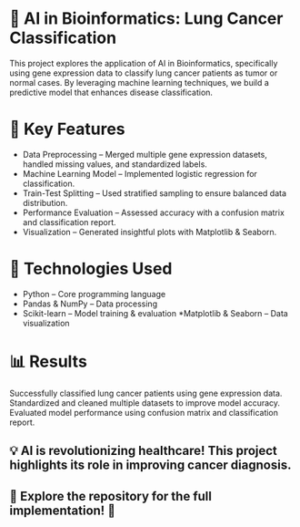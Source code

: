 # 🧬 AI in Bioinformatics: Lung Cancer Classification
This project explores the application of AI in Bioinformatics, specifically using gene expression data to classify lung cancer patients as tumor or normal cases. By leveraging machine learning techniques, we build a predictive model that enhances disease classification.

# 🚀 Key Features
* Data Preprocessing – Merged multiple gene expression datasets, handled missing values, and standardized labels.
* Machine Learning Model – Implemented logistic regression for classification.
* Train-Test Splitting – Used stratified sampling to ensure balanced data distribution.
* Performance Evaluation – Assessed accuracy with a confusion matrix and classification report.
* Visualization – Generated insightful plots with Matplotlib & Seaborn.

# 🔧 Technologies Used
* Python – Core programming language
* Pandas & NumPy – Data processing
* Scikit-learn – Model training & evaluation
*Matplotlib & Seaborn – Data visualization

# 📊 Results
Successfully classified lung cancer patients using gene expression data.
Standardized and cleaned multiple datasets to improve model accuracy.
Evaluated model performance using confusion matrix and classification report.

## 💡 AI is revolutionizing healthcare! This project highlights its role in improving cancer diagnosis.

## 📌 Explore the repository for the full implementation! 🚀



